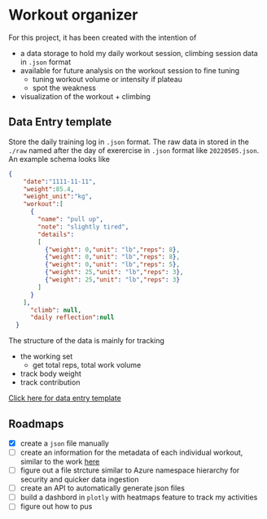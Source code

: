 # Workout organizer

For this project, it has been created with the intention of  
- a data storage to hold my daily workout session, climbing session data in `.json` format
- available for future analysis on the workout session to fine tuning
  - tuning workout volume or intensity if plateau
  - spot the weakness
- visualization of the workout + climbing

## Data Entry template

Store the daily training log in `.json` format. The raw data in stored in the `./raw` named after the day of exerercise in `.json` format like `20220505.json`. An example schema looks like

```json
{
    "date":"1111-11-11",
    "weight":85.4,
    "weight_unit":"kg",
    "workout":[
      {
        "name": "pull up",
        "note": "slightly tired",
        "details": 
        [
          {"weight": 0,"unit": "lb","reps": 8},
          {"weight": 0,"unit": "lb","reps": 8},
          {"weight": 0,"unit": "lb","reps": 5},
          {"weight": 25,"unit": "lb","reps": 3},
          {"weight": 25,"unit": "lb","reps": 3}
        ]
      }
    ],
      "climb": null,
      "daily reflection":null
  }    
```
The structure of the data is mainly for tracking
- the working set
  - get total reps, total work volume
- track body weight
- track contribution

[Click here for data entry template](./data_template.md)


## Roadmaps
- [x] create a `json` file manually
- [ ] create an information for the metadata of each individual workout, similar to the work [here](https://github.com/wrkout/exercises.json/tree/master/exercises)
- [ ] figure out a file strcture similar to Azure namespace hierarchy for security and quicker data ingestion
- [ ] create an API to automatically generate json files 
- [ ] build a dashbord in `plotly` with heatmaps feature to track my activities
- [ ] figure out how to pus